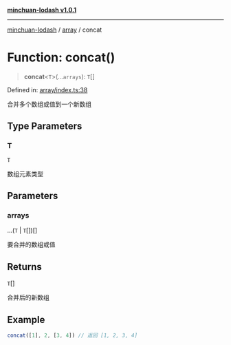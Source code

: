[**minchuan-lodash v1.0.1**](../../README.md)

***

[minchuan-lodash](../../README.md) / [array](../README.md) / concat

# Function: concat()

> **concat**\<`T`\>(...`arrays`): `T`[]

Defined in: [array/index.ts:38](https://github.com/min-chuan/minchuan-lodash/blob/533b720297b85c3df23fa5b0d07b7dcb6c96c518/src/array/index.ts#L38)

合并多个数组或值到一个新数组

## Type Parameters

### T

`T`

数组元素类型

## Parameters

### arrays

...(`T` \| `T`[])[]

要合并的数组或值

## Returns

`T`[]

合并后的新数组

## Example

```ts
concat([1], 2, [3, 4]) // 返回 [1, 2, 3, 4]
```
